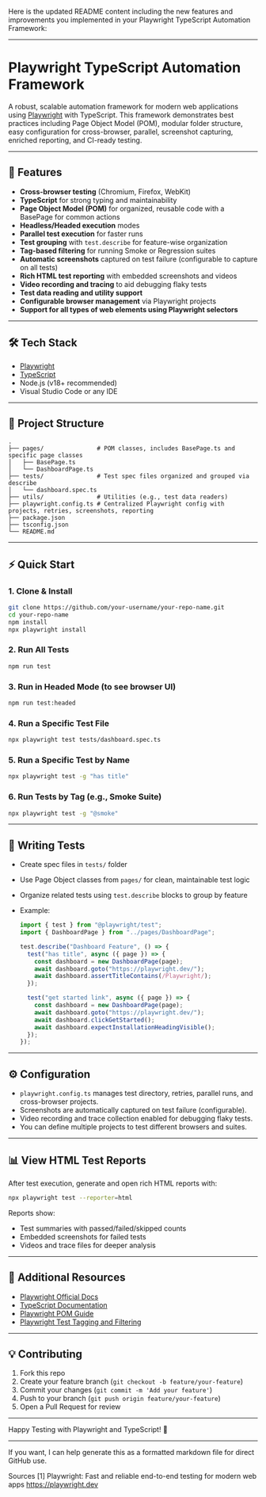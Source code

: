 Here is the updated README content including the new features and improvements you implemented in your Playwright TypeScript Automation Framework:

---

# Playwright TypeScript Automation Framework

A robust, scalable automation framework for modern web applications using [Playwright](https://playwright.dev/) with TypeScript. This framework demonstrates best practices including Page Object Model (POM), modular folder structure, easy configuration for cross-browser, parallel, screenshot capturing, enriched reporting, and CI-ready testing.

---

## 🚀 Features

- **Cross-browser testing** (Chromium, Firefox, WebKit)
- **TypeScript** for strong typing and maintainability
- **Page Object Model (POM)** for organized, reusable code with a BasePage for common actions
- **Headless/Headed execution** modes
- **Parallel test execution** for faster runs
- **Test grouping** with `test.describe` for feature-wise organization
- **Tag-based filtering** for running Smoke or Regression suites
- **Automatic screenshots** captured on test failure (configurable to capture on all tests)
- **Rich HTML test reporting** with embedded screenshots and videos
- **Video recording and tracing** to aid debugging flaky tests
- **Test data reading and utility support**
- **Configurable browser management** via Playwright projects
- **Support for all types of web elements using Playwright selectors**

---

## 🛠️ Tech Stack

- [Playwright](https://playwright.dev/)
- [TypeScript](https://www.typescriptlang.org/)
- Node.js (v18+ recommended)
- Visual Studio Code or any IDE

---

## 📁 Project Structure

```
.
├── pages/               # POM classes, includes BasePage.ts and specific page classes
│   ├── BasePage.ts
│   └── DashboardPage.ts
├── tests/               # Test spec files organized and grouped via describe
│   └── dashboard.spec.ts
├── utils/               # Utilities (e.g., test data readers)
├── playwright.config.ts # Centralized Playwright config with projects, retries, screenshots, reporting
├── package.json
├── tsconfig.json
└── README.md
```

---

## ⚡ Quick Start

### 1. Clone & Install

```bash
git clone https://github.com/your-username/your-repo-name.git
cd your-repo-name
npm install
npx playwright install
```

### 2. Run All Tests

```bash
npm run test
```

### 3. Run in Headed Mode (to see browser UI)

```bash
npm run test:headed
```

### 4. Run a Specific Test File

```bash
npx playwright test tests/dashboard.spec.ts
```

### 5. Run a Specific Test by Name

```bash
npx playwright test -g "has title"
```

### 6. Run Tests by Tag (e.g., Smoke Suite)

```bash
npx playwright test -g "@smoke"
```

---

## 🧩 Writing Tests

- Create spec files in `tests/` folder
- Use Page Object classes from `pages/` for clean, maintainable test logic
- Organize related tests using `test.describe` blocks to group by feature
- Example:

  ```typescript
  import { test } from "@playwright/test";
  import { DashboardPage } from "../pages/DashboardPage";

  test.describe("Dashboard Feature", () => {
    test("has title", async ({ page }) => {
      const dashboard = new DashboardPage(page);
      await dashboard.goto("https://playwright.dev/");
      await dashboard.assertTitleContains(/Playwright/);
    });

    test("get started link", async ({ page }) => {
      const dashboard = new DashboardPage(page);
      await dashboard.goto("https://playwright.dev/");
      await dashboard.clickGetStarted();
      await dashboard.expectInstallationHeadingVisible();
    });
  });
  ```

---

## ⚙️ Configuration

- `playwright.config.ts` manages test directory, retries, parallel runs, and cross-browser projects.
- Screenshots are automatically captured on test failure (configurable).
- Video recording and trace collection enabled for debugging flaky tests.
- You can define multiple projects to test different browsers and suites.

---

## 📊 View HTML Test Reports

After test execution, generate and open rich HTML reports with:

```bash
npx playwright test --reporter=html      
```

Reports show:

- Test summaries with passed/failed/skipped counts
- Embedded screenshots for failed tests
- Videos and trace files for deeper analysis

---

## 🔗 Additional Resources

- [Playwright Official Docs](https://playwright.dev/docs/intro)
- [TypeScript Documentation](https://www.typescriptlang.org/docs/)
- [Playwright POM Guide](https://playwright.dev/docs/pom)
- [Playwright Test Tagging and Filtering](https://playwright.dev/docs/test-tags)

---

## 💡 Contributing

1. Fork this repo
2. Create your feature branch (`git checkout -b feature/your-feature`)
3. Commit your changes (`git commit -m 'Add your feature'`)
4. Push to your branch (`git push origin feature/your-feature`)
5. Open a Pull Request for review

---

Happy Testing with Playwright and TypeScript! 🎉

---

If you want, I can help generate this as a formatted markdown file for direct GitHub use.

Sources
[1] Playwright: Fast and reliable end-to-end testing for modern web apps https://playwright.dev
